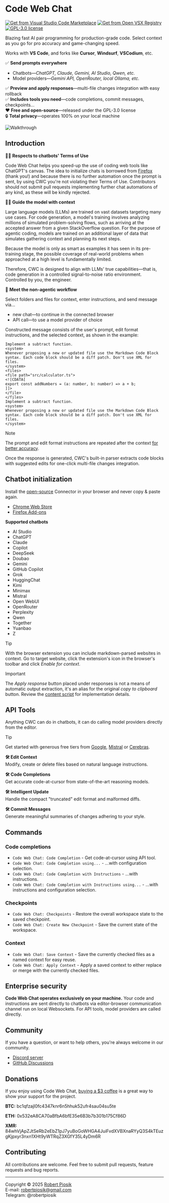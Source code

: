 # Code Web Chat

<a href="https://marketplace.visualstudio.com/items?itemName=robertpiosik.gemini-coder" target="_blank"><img src="https://img.shields.io/badge/Install-VS_Code_Marketplace-blue" alt="Get from Visual Studio Code Marketplace" /></a> <a href="https://open-vsx.org/extension/robertpiosik/gemini-coder" target="_blank"><img src="https://img.shields.io/badge/Install-Open_VSX_Registry-a60ee5" alt="Get from Open VSX Registry" /></a> <a href="https://github.com/robertpiosik/CodeWebChat/blob/dev/LICENSE" target="_blank"><img src="https://img.shields.io/badge/License-GPL--3.0-green.svg" alt="GPL-3.0 license" /></a>

Blazing fast AI pair programming for production-grade code. Select context as you go for pro accuracy and game-changing speed.

Works with **VS Code**, and forks like **Cursor**, **Windsurf**, **VSCodium**, etc.

✅ **Send prompts everywhere**

- Chatbots—_ChatGPT, Claude, Gemini, AI Studio, Qwen, etc._
- Model providers—_Gemini API, OpenRouter, local Ollama, etc._

✅ **Preview and apply responses**—multi-file changes integration with easy rollback \
✅ **Includes tools you need**—code completions, commit messages, checkpoints... \
❤️ **Free and open-source**—released under the GPL-3.0 license \
🔒️ **Total privacy**—operates 100% on your local machine

<p>
<img src="https://github.com/robertpiosik/CodeWebChat/raw/HEAD/packages/shared/src/media/demo.gif" alt="Walkthrough" />
</p>

## Introduction

👨‍⚖️ **Respects to chatbots' Terms of Use**

Code Web Chat helps you speed-up the use of coding web tools like ChatGPT's canvas. The idea to initialize chats is borrowed from [Firefox](https://support.mozilla.org/en-US/kb/ai-chatbot) (thank you!) and because there is no further automation once the prompt is sent, by using CWC you're not violating their Terms of Use. Contributors should not submit pull requests implementing further chat automations of any kind, as these will be kindly rejected.

🧑‍💻 **Guide the model with context**

Large language models (LLMs) are trained on vast datasets targeting many use cases. For code generation, a model's training involves analyzing millions of simulated problem-solving flows, such as arriving at the accepted answer from a given StackOverflow question. For the purpose of agentic coding, models are trained on an additional layer of data that simulates gathering context and planning its next steps.

Because the model is only as smart as examples it has seen in its pre-training stage, the possible coverage of real-world problems when approached at a high level is fundamentally limited.

Therefore, CWC is designed to align with LLMs' true capabilities—that is, code generation in a controlled signal-to-noise ratio environment. Controlled by you, the engineer.

🙋 **Meet the non-agentic workflow**

Select folders and files for context, enter instructions, and send message via...

- new chat—to continue in the connected browser
- API call—to use a model provider of choice

Constructed message consists of the user's prompt, edit format instructions, and the selected context, as shown in the example:

```
Implement a subtract function.
<system>
Whenever proposing a new or updated file use the Markdown Code Block syntax. Each code block should be a diff patch. Don't use XML for files.
</system>
<files>
<file path="src/calculator.ts">
<![CDATA[
export const addNumbers = (a: number, b: number) => a + b;
]]>
</file>
</files>
Implement a subtract function.
<system>
Whenever proposing a new or updated file use the Markdown Code Block syntax. Each code block should be a diff patch. Don't use XML for files.
</system>
```

> [!NOTE]
> The prompt and edit format instructions are repeated after the context [for better accuracy](https://cookbook.openai.com/examples/gpt4-1_prompting_guide#:~:text=If%20you%20have%20long%20context%20in%20your%20prompt%2C%20ideally%20place%20your%20instructions%20at%20both%20the%20beginning%20and%20end%20of%20the%20provided%20context%2C%20as%20we%20found%20this%20to%20perform%20better%20than%20only%20above%20or%20below.).

Once the response is generated, CWC's built-in parser extracts code blocks with suggested edits for one-click multi-file changes integration.

## Chatbot initialization

Install the [open-source](https://github.com/robertpiosik/CodeWebChat/blob/dev/packages/browser) Connector in your browser and never copy & paste again.

- [Chrome Web Store](https://chromewebstore.google.com/detail/code-web-chat-connector/ljookipcanaglfaocjbgdicfbdhhjffp)
- [Firefox Add-ons](https://addons.mozilla.org/en-US/firefox/addon/code-web-chat-connector/)

**Supported chatbots**

- AI Studio
- ChatGPT
- Claude
- Copilot
- DeepSeek
- Doubao
- Gemini
- GitHub Copilot
- Grok
- HuggingChat
- Kimi
- Minimax
- Mistral
- Open WebUI
- OpenRouter
- Perplexity
- Qwen
- Together
- Yuanbao
- Z

> [!TIP]
> With the browser extension you can include markdown-parsed websites in context. Go to target website, click the extension's icon in the browser's toolbar and click _Enable for context_.

> [!IMPORTANT]
> The _Apply response_ button placed under responses is not a means of automatic output extraction, it's an alias for the original _copy to clipboard_ button. Review the [content script](https://github.com/robertpiosik/CodeWebChat/blob/dev/packages/browser/src/content-scripts/send-prompt-content-script/send-prompt-content-script.ts) for implementation details.

## API Tools

Anything CWC can do in chatbots, it can do calling model providers directly from the editor.

> [!TIP]
> Get started with generous free tiers from [Google](https://aistudio.google.com/api-keys), [Mistral](https://console.mistral.ai/api-keys) or [Cerebras](https://cloud.cerebras.ai/).

**🛠️ Edit Context** \
Modify, create or delete files based on natural language instructions.

**🛠️ Code Completions** \
Get accurate code-at-cursor from state-of-the-art reasoning models.

**🛠️ Intelligent Update** \
Handle the compact "truncated" edit format and malformed diffs.

**🛠️ Commit Messages** \
Generate meaningful summaries of changes adhering to your style.

## Commands

### Code completions

- `Code Web Chat: Code Completion` - Get code-at-cursor using API tool.
- `Code Web Chat: Code Completion using...` - ...with configuration selection.
- `Code Web Chat: Code Completion with Instructions` - ...with instructions.
- `Code Web Chat: Code Completion with Instructions using...` - ...with instructions and configuration selection.

### Checkpoints

- `Code Web Chat: Checkpoints` - Restore the overall workspace state to the saved checkpoint.
- `Code Web Chat: Create New Checkpoint` - Save the current state of the workspace.

### Context

- `Code Web Chat: Save Context` - Save the currently checked files as a named context for easy reuse.
- `Code Web Chat: Apply Context` - Apply a saved context to either replace or merge with the currently checked files.

## Enterprise security

**Code Web Chat operates exclusively on your machine.** Your code and instructions are sent directly to chatbots via editor-browser communication channel run on local Websockets. For API tools, model providers are called directly.

## Community

If you have a question, or want to help others, you're always welcome in our community.

- [Discord server](https://discord.gg/KJySXsrSX5)
- [GitHub Discussions](https://github.com/robertpiosik/CodeWebChat/discussions)

## Donations

If you enjoy using Code Web Chat, [buying a $3 coffee](https://buymeacoffee.com/robertpiosik) is a great way to show your support for the project.

**BTC:** bc1qfzajl0fc4347knr6n5hhuk52ufr4sau04su5te

**ETH:** 0x532eA8CA70aBfbA6bfE35e6B3b7b301b175Cf86D

**XMR:** 84whVjApZJtSeRb2eEbZ1pJ7yuBoGoWHGA4JuiFvdXVBXnaRYyQ3S4kTEuzgKjpxyr3nxn1XHt9yWTRqZ3XGfY35L4yDm6R

## Contributing

All contributions are welcome. Feel free to submit pull requests, feature requests and bug reports.

<hr />

Copyright © 2025 [Robert Piosik](https://x.com/robertpiosik) \
E-mail: robertpiosik@gmail.com \
Telegram: @robertpiosik
